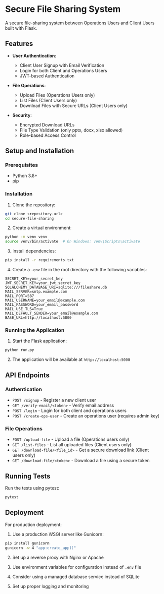 # Secure File Sharing System

A secure file-sharing system between Operations Users and Client Users built with Flask.

## Features

- **User Authentication**:

  - Client User Signup with Email Verification
  - Login for both Client and Operations Users
  - JWT-based Authentication

- **File Operations**:

  - Upload Files (Operations Users only)
  - List Files (Client Users only)
  - Download Files with Secure URLs (Client Users only)

- **Security**:
  - Encrypted Download URLs
  - File Type Validation (only pptx, docx, xlsx allowed)
  - Role-based Access Control

## Setup and Installation

### Prerequisites

- Python 3.8+
- pip

### Installation

1. Clone the repository:

```bash
git clone <repository-url>
cd secure-file-sharing
```

2. Create a virtual environment:

```bash
python -m venv venv
source venv/bin/activate  # On Windows: venv\Scripts\activate
```

3. Install dependencies:

```bash
pip install -r requirements.txt
```

4. Create a `.env` file in the root directory with the following variables:

```
SECRET_KEY=your_secret_key
JWT_SECRET_KEY=your_jwt_secret_key
SQLALCHEMY_DATABASE_URI=sqlite:///fileshare.db
MAIL_SERVER=smtp.example.com
MAIL_PORT=587
MAIL_USERNAME=your_email@example.com
MAIL_PASSWORD=your_email_password
MAIL_USE_TLS=True
MAIL_DEFAULT_SENDER=your_email@example.com
BASE_URL=http://localhost:5000
```

### Running the Application

1. Start the Flask application:

```bash
python run.py
```

2. The application will be available at `http://localhost:5000`

## API Endpoints

### Authentication

- `POST /signup` - Register a new client user
- `GET /verify-email/<token>` - Verify email address
- `POST /login` - Login for both client and operations users
- `POST /create-ops-user` - Create an operations user (requires admin key)

### File Operations

- `POST /upload-file` - Upload a file (Operations users only)
- `GET /list-files` - List all uploaded files (Client users only)
- `GET /download-file/<file_id>` - Get a secure download link (Client users only)
- `GET /download-file/<token>` - Download a file using a secure token

## Running Tests

Run the tests using pytest:

```bash
pytest
```

## Deployment

For production deployment:

1. Use a production WSGI server like Gunicorn:

```bash
pip install gunicorn
gunicorn -w 4 "app:create_app()"
```

2. Set up a reverse proxy with Nginx or Apache

3. Use environment variables for configuration instead of `.env` file

4. Consider using a managed database service instead of SQLite

5. Set up proper logging and monitoring
